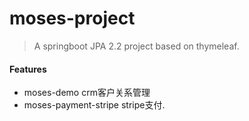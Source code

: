 # moses-project

> A springboot JPA 2.2 project based on thymeleaf.

#### Features

* moses-demo crm客户关系管理
* moses-payment-stripe stripe支付.


